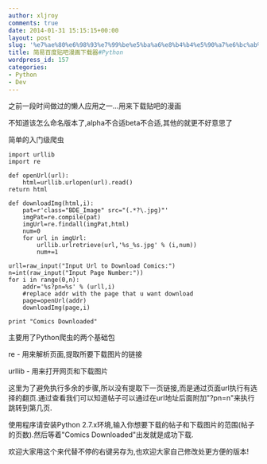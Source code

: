 ```yaml
---
author: xljroy
comments: true
date: 2014-01-31 15:15:15+00:00
layout: post
slug: '%e7%ae%80%e6%98%93%e7%99%be%e5%ba%a6%e8%b4%b4%e5%90%a7%e6%bc%ab%e7%94%bb%e4%b8%8b%e8%bd%bd%e5%99%a8'
title: 简易百度贴吧漫画下载器#Python
wordpress_id: 157
categories:
- Python
- Dev
---
```


之前一段时间做过的懒人应用之一...用来下载贴吧的漫画

不知道该怎么命名版本了,alpha不合适beta不合适,其他的就更不好意思了

简单的入门级爬虫


    import urllib
    import re

    def openUrl(url):
        html=urllib.urlopen(url).read()
    return html

    def downloadImg(html,i):
        pat=r'class="BDE_Image" src="(.*?\.jpg)"'
        imgPat=re.compile(pat)
        imgUrl=re.findall(imgPat,html)
        num=0
        for url in imgUrl:
            urllib.urlretrieve(url,'%s_%s.jpg' % (i,num))
            num+=1

    urll=raw_input("Input Url to Download Comics:")
    n=int(raw_input("Input Page Number:"))
    for i in range(0,n):
        addr='%s?pn=%s' % (urll,i)
        #replace addr with the page that u want download
        page=openUrl(addr)
        downloadImg(page,i)

    print "Comics Downloaded"


主要用了Python爬虫的两个基础包

re - 用来解析页面,提取所要下载图片的链接

urllib - 用来打开网页和下载图片

这里为了避免执行多余的步骤,所以没有提取下一页链接,而是通过页面url执行有选择的翻页.通过查看我们可以知道帖子可以通过在url地址后面附加"?pn=n"来执行跳转到第几页.

使用程序请安装Python 2.7.x环境,输入你想要下载的帖子和下载图片的范围(帖子的页数).然后等着"Comics Downloaded"出发就是成功下载.

欢迎大家用这个来代替不停的右键另存为,也欢迎大家自己修改处更方便的版本!

